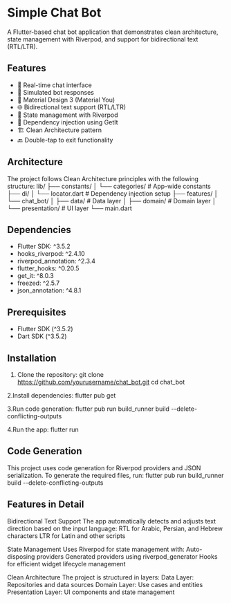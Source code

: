 # Simple Chat Bot
A Flutter-based chat bot application that demonstrates clean architecture, state management with Riverpod, and support for bidirectional text (RTL/LTR).


## Features
- 💬 Real-time chat interface
- 🤖 Simulated bot responses
- 📱 Material Design 3 (Material You)
- 🌐 Bidirectional text support (RTL/LTR)
- 🔄 State management with Riverpod
- 💉 Dependency injection using GetIt
- 🏗️ Clean Architecture pattern
- 🔙 Double-tap to exit functionality


## Architecture
The project follows Clean Architecture principles with the following structure:
lib/
├── constants/
│   └── categories/          # App-wide constants
├── di/
│   └── locator.dart         # Dependency injection setup
├── features/
│   └── chat_bot/
│       ├── data/            # Data layer
│       ├── domain/          # Domain layer
│       └── presentation/    # UI layer
└── main.dart


## Dependencies
- Flutter SDK: ^3.5.2
- hooks_riverpod: ^2.4.10
- riverpod_annotation: ^2.3.4
- flutter_hooks: ^0.20.5
- get_it: ^8.0.3
- freezed: ^2.5.7
- json_annotation: ^4.8.1


## Prerequisites
- Flutter SDK (^3.5.2)
- Dart SDK (^3.5.2)


## Installation
1. Clone the repository:
git clone https://github.com/yourusername/chat_bot.git
cd chat_bot
    
2.Install dependencies:
flutter pub get

3.Run code generation:
flutter pub run build_runner build --delete-conflicting-outputs

4.Run the app:
flutter run



## Code Generation
This project uses code generation for Riverpod providers and JSON serialization. To generate the required files, run:
flutter pub run build_runner build --delete-conflicting-outputs



## Features in Detail
Bidirectional Text Support
The app automatically detects and adjusts text direction based on the input language:
RTL for Arabic, Persian, and Hebrew characters
LTR for Latin and other scripts

State Management
Uses Riverpod for state management with:
Auto-disposing providers
Generated providers using riverpod_generator
Hooks for efficient widget lifecycle management

Clean Architecture
The project is structured in layers:
Data Layer: Repositories and data sources
Domain Layer: Use cases and entities
Presentation Layer: UI components and state management


